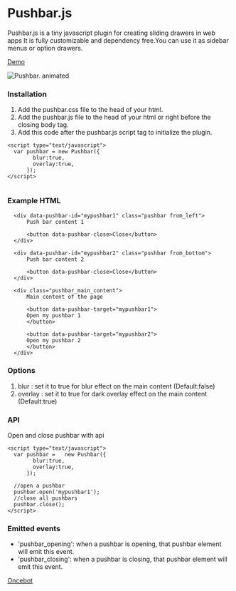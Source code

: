 # Pushbar.js
Pushbar.js is a tiny javascript plugin for creating sliding drawers in web apps
It is fully customizable and dependency free.You can use it as sidebar menus or option drawers.


[Demo](https://oncebot.github.io/pushbar.js/)

![Pushbar. animated](https://oncebot.github.io/pushbar.js/animated.pushbar.js.gif)



### Installation

1. Add the pushbar.css file to the head of your html.
2. Add the pushbar.js file to the head of your html or right before the closing body tag.
3. Add this code after the pushbar.js script tag to initialize the plugin.
```
<script type="text/javascript">
  var pushbar = new Pushbar({
        blur:true,
        overlay:true,
      });
</script>
	
```

### Example HTML
```
  <div data-pushbar-id="mypushbar1" class="pushbar from_left">
      Push bar content 1

      <button data-pushbar-close>Close</button>
  </div>

  <div data-pushbar-id="mypushbar2" class="pushbar from_bottom">
      Push bar content 2

      <button data-pushbar-close>Close</button>
  </div>

  <div class="pushbar_main_content">
      Main content of the page

      <button data-pushbar-target="mypushbar1">
      Open my pushbar 1
      </button>

      <button data-pushbar-target="mypushbar2">
      Open my pushbar 2
      </button>
  </div>
 ```

### Options

1. blur : set it to true for blur effect on the main content (Default:false)
2. overlay : set it to true for dark overlay effect on the main content (Default:true)

### API

Open and close pushbar with api
```
<script type="text/javascript">
  var pushbar =   new Pushbar({
        blur:true,
        overlay:true,
      });

  //open a pushbar
  pushbar.open('mypushbar1');	
  //close all pushbars
  pushbar.close();	
</script>
```

### Emitted events 
* 'pushbar_opening': when a pushbar is opening, that pushbar element will emit this event.
* 'pushbar_closing': when a pushbar is closing, that pushbar element will emit this event.


[Oncebot](https://oncebot.com)
